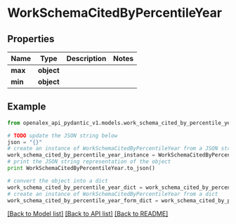 # WorkSchemaCitedByPercentileYear


## Properties
Name | Type | Description | Notes
------------ | ------------- | ------------- | -------------
**max** | **object** |  | 
**min** | **object** |  | 

## Example

```python
from openalex_api_pydantic_v1.models.work_schema_cited_by_percentile_year import WorkSchemaCitedByPercentileYear

# TODO update the JSON string below
json = "{}"
# create an instance of WorkSchemaCitedByPercentileYear from a JSON string
work_schema_cited_by_percentile_year_instance = WorkSchemaCitedByPercentileYear.from_json(json)
# print the JSON string representation of the object
print WorkSchemaCitedByPercentileYear.to_json()

# convert the object into a dict
work_schema_cited_by_percentile_year_dict = work_schema_cited_by_percentile_year_instance.to_dict()
# create an instance of WorkSchemaCitedByPercentileYear from a dict
work_schema_cited_by_percentile_year_form_dict = work_schema_cited_by_percentile_year.from_dict(work_schema_cited_by_percentile_year_dict)
```
[[Back to Model list]](../README.md#documentation-for-models) [[Back to API list]](../README.md#documentation-for-api-endpoints) [[Back to README]](../README.md)


